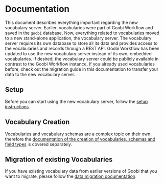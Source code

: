 # Documentation
This document describes everything important regarding the new vocabulary server. Earlier, vocabularies were part of Goobi Workflow and saved in the `goobi` database. Now, everything related to vocabularies moved to a new stand-alone application, the vocabulary server. The vocabulary server requires its own database to store all its data and provides access to the vocabularies and records through a REST API. Goobi Workflow has been updated to use the new vocabulary server instead of its own, embedded vocabularies. If desired, the vocabulary server could be publicly available in contrast to the Goobi Workflow instance. If you already used vocabularies before, check out the migration guide in this documentation to transfer your data to the new vocabulary server.

## Setup
Before you can start using the new vocabulary server, follow the [setup instructions](setup.md).

## Vocabulary Creation
Vocabularies and vocabulary schemas are a complex topic on their own, therefore the [documentation of the creation of vocabularies, schemas and field types](creation.md) is covered separately.

## Migration of existing Vocabularies
If you have existing vocabulary data from earlier versions of Goobi that you want to migrate, please follow the [data migration documentation](migration.md).
